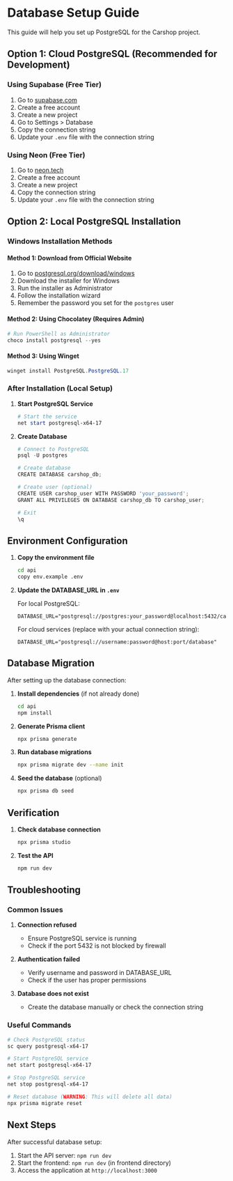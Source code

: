 # Database Setup Guide

This guide will help you set up PostgreSQL for the Carshop project.

## Option 1: Cloud PostgreSQL (Recommended for Development)

### Using Supabase (Free Tier)
1. Go to [supabase.com](https://supabase.com)
2. Create a free account
3. Create a new project
4. Go to Settings > Database
5. Copy the connection string
6. Update your `.env` file with the connection string

### Using Neon (Free Tier)
1. Go to [neon.tech](https://neon.tech)
2. Create a free account
3. Create a new project
4. Copy the connection string
5. Update your `.env` file with the connection string

## Option 2: Local PostgreSQL Installation

### Windows Installation Methods

#### Method 1: Download from Official Website
1. Go to [postgresql.org/download/windows](https://www.postgresql.org/download/windows/)
2. Download the installer for Windows
3. Run the installer as Administrator
4. Follow the installation wizard
5. Remember the password you set for the `postgres` user

#### Method 2: Using Chocolatey (Requires Admin)
```powershell
# Run PowerShell as Administrator
choco install postgresql --yes
```

#### Method 3: Using Winget
```powershell
winget install PostgreSQL.PostgreSQL.17
```

### After Installation (Local Setup)

1. **Start PostgreSQL Service**
   ```powershell
   # Start the service
   net start postgresql-x64-17
   ```

2. **Create Database**
   ```powershell
   # Connect to PostgreSQL
   psql -U postgres
   
   # Create database
   CREATE DATABASE carshop_db;
   
   # Create user (optional)
   CREATE USER carshop_user WITH PASSWORD 'your_password';
   GRANT ALL PRIVILEGES ON DATABASE carshop_db TO carshop_user;
   
   # Exit
   \q
   ```

## Environment Configuration

1. **Copy the environment file**
   ```bash
   cd api
   copy env.example .env
   ```

2. **Update the DATABASE_URL in `.env`**

   For local PostgreSQL:
   ```
   DATABASE_URL="postgresql://postgres:your_password@localhost:5432/carshop_db"
   ```

   For cloud services (replace with your actual connection string):
   ```
   DATABASE_URL="postgresql://username:password@host:port/database"
   ```

## Database Migration

After setting up the database connection:

1. **Install dependencies** (if not already done)
   ```bash
   cd api
   npm install
   ```

2. **Generate Prisma client**
   ```bash
   npx prisma generate
   ```

3. **Run database migrations**
   ```bash
   npx prisma migrate dev --name init
   ```

4. **Seed the database** (optional)
   ```bash
   npx prisma db seed
   ```

## Verification

1. **Check database connection**
   ```bash
   npx prisma studio
   ```

2. **Test the API**
   ```bash
   npm run dev
   ```

## Troubleshooting

### Common Issues

1. **Connection refused**
   - Ensure PostgreSQL service is running
   - Check if the port 5432 is not blocked by firewall

2. **Authentication failed**
   - Verify username and password in DATABASE_URL
   - Check if the user has proper permissions

3. **Database does not exist**
   - Create the database manually or check the connection string

### Useful Commands

```bash
# Check PostgreSQL status
sc query postgresql-x64-17

# Start PostgreSQL service
net start postgresql-x64-17

# Stop PostgreSQL service
net stop postgresql-x64-17

# Reset database (WARNING: This will delete all data)
npx prisma migrate reset
```

## Next Steps

After successful database setup:
1. Start the API server: `npm run dev`
2. Start the frontend: `npm run dev` (in frontend directory)
3. Access the application at `http://localhost:3000` 